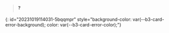 > ❓  
> 
{: id="20231019114031-5bqqmpr" style="background-color: var(--b3-card-error-background); color: var(--b3-card-error-color);"}